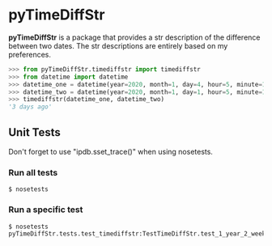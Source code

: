 # pyTimeDiffStr

**pyTimeDiffStr** is a package that provides a str description of the difference between two dates. The str descriptions are entirely based on my preferences.

```python
>>> from pyTimeDiffStr.timediffstr import timediffstr
>>> from datetime import datetime
>>> datetime_one = datetime(year=2020, month=1, day=4, hour=5, minute=1)
>>> datetime_two = datetime(year=2020, month=1, day=1, hour=5, minute=1)
>>> timediffstr(datetime_one, datetime_two)
'3 days ago'
```

## Unit Tests
Don't forget to use "ipdb.sset_trace()" when using nosetests.

### Run all tests

```console
$ nosetests
```

### Run a specific test

```console
$ nosetests pyTimeDiffStr.tests.test_timediffstr:TestTimeDiffStr.test_1_year_2_weeks
```
